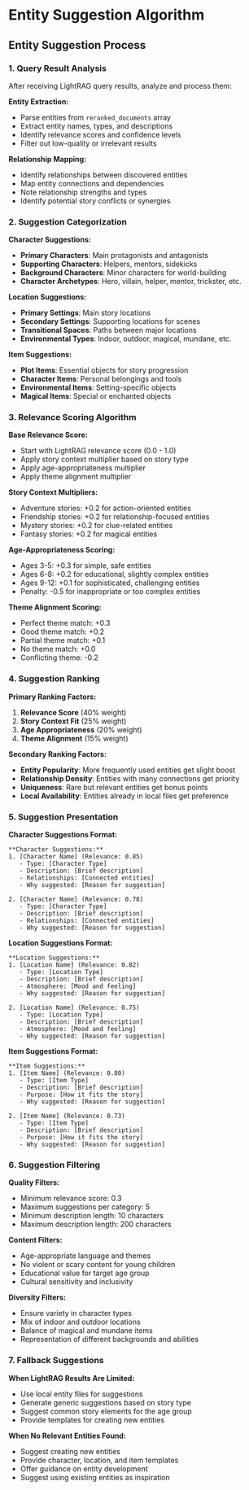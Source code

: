 # Entity Suggestion Algorithm

## Entity Suggestion Process

### 1. Query Result Analysis
After receiving LightRAG query results, analyze and process them:

**Entity Extraction:**
- Parse entities from `reranked_documents` array
- Extract entity names, types, and descriptions
- Identify relevance scores and confidence levels
- Filter out low-quality or irrelevant results

**Relationship Mapping:**
- Identify relationships between discovered entities
- Map entity connections and dependencies
- Note relationship strengths and types
- Identify potential story conflicts or synergies

### 2. Suggestion Categorization

**Character Suggestions:**
- **Primary Characters**: Main protagonists and antagonists
- **Supporting Characters**: Helpers, mentors, sidekicks
- **Background Characters**: Minor characters for world-building
- **Character Archetypes**: Hero, villain, helper, mentor, trickster, etc.

**Location Suggestions:**
- **Primary Settings**: Main story locations
- **Secondary Settings**: Supporting locations for scenes
- **Transitional Spaces**: Paths between major locations
- **Environmental Types**: Indoor, outdoor, magical, mundane, etc.

**Item Suggestions:**
- **Plot Items**: Essential objects for story progression
- **Character Items**: Personal belongings and tools
- **Environmental Items**: Setting-specific objects
- **Magical Items**: Special or enchanted objects

### 3. Relevance Scoring Algorithm

**Base Relevance Score:**
- Start with LightRAG relevance score (0.0 - 1.0)
- Apply story context multiplier based on story type
- Apply age-appropriateness multiplier
- Apply theme alignment multiplier

**Story Context Multipliers:**
- Adventure stories: +0.2 for action-oriented entities
- Friendship stories: +0.2 for relationship-focused entities
- Mystery stories: +0.2 for clue-related entities
- Fantasy stories: +0.2 for magical entities

**Age-Appropriateness Scoring:**
- Ages 3-5: +0.3 for simple, safe entities
- Ages 6-8: +0.2 for educational, slightly complex entities
- Ages 9-12: +0.1 for sophisticated, challenging entities
- Penalty: -0.5 for inappropriate or too complex entities

**Theme Alignment Scoring:**
- Perfect theme match: +0.3
- Good theme match: +0.2
- Partial theme match: +0.1
- No theme match: +0.0
- Conflicting theme: -0.2

### 4. Suggestion Ranking

**Primary Ranking Factors:**
1. **Relevance Score** (40% weight)
2. **Story Context Fit** (25% weight)
3. **Age Appropriateness** (20% weight)
4. **Theme Alignment** (15% weight)

**Secondary Ranking Factors:**
- **Entity Popularity**: More frequently used entities get slight boost
- **Relationship Density**: Entities with many connections get priority
- **Uniqueness**: Rare but relevant entities get bonus points
- **Local Availability**: Entities already in local files get preference

### 5. Suggestion Presentation

**Character Suggestions Format:**
```
**Character Suggestions:**
1. [Character Name] (Relevance: 0.85)
   - Type: [Character Type]
   - Description: [Brief description]
   - Relationships: [Connected entities]
   - Why suggested: [Reason for suggestion]

2. [Character Name] (Relevance: 0.78)
   - Type: [Character Type]
   - Description: [Brief description]
   - Relationships: [Connected entities]
   - Why suggested: [Reason for suggestion]
```

**Location Suggestions Format:**
```
**Location Suggestions:**
1. [Location Name] (Relevance: 0.82)
   - Type: [Location Type]
   - Description: [Brief description]
   - Atmosphere: [Mood and feeling]
   - Why suggested: [Reason for suggestion]

2. [Location Name] (Relevance: 0.75)
   - Type: [Location Type]
   - Description: [Brief description]
   - Atmosphere: [Mood and feeling]
   - Why suggested: [Reason for suggestion]
```

**Item Suggestions Format:**
```
**Item Suggestions:**
1. [Item Name] (Relevance: 0.80)
   - Type: [Item Type]
   - Description: [Brief description]
   - Purpose: [How it fits the story]
   - Why suggested: [Reason for suggestion]

2. [Item Name] (Relevance: 0.73)
   - Type: [Item Type]
   - Description: [Brief description]
   - Purpose: [How it fits the story]
   - Why suggested: [Reason for suggestion]
```

### 6. Suggestion Filtering

**Quality Filters:**
- Minimum relevance score: 0.3
- Maximum suggestions per category: 5
- Minimum description length: 10 characters
- Maximum description length: 200 characters

**Content Filters:**
- Age-appropriate language and themes
- No violent or scary content for young children
- Educational value for target age group
- Cultural sensitivity and inclusivity

**Diversity Filters:**
- Ensure variety in character types
- Mix of indoor and outdoor locations
- Balance of magical and mundane items
- Representation of different backgrounds and abilities

### 7. Fallback Suggestions

**When LightRAG Results Are Limited:**
- Use local entity files for suggestions
- Generate generic suggestions based on story type
- Suggest common story elements for the age group
- Provide templates for creating new entities

**When No Relevant Entities Found:**
- Suggest creating new entities
- Provide character, location, and item templates
- Offer guidance on entity development
- Suggest using existing entities as inspiration
